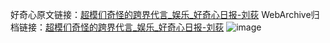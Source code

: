 好奇心原文链接：[超模们奇怪的跨界代言_娱乐_好奇心日报-刘荻](https://www.qdaily.com/articles/133.html)
WebArchive归档链接：[超模们奇怪的跨界代言_娱乐_好奇心日报-刘荻](http://web.archive.org/web/20190623145140/https://www.qdaily.com/articles/133.html)
![image](http://ww3.sinaimg.cn/large/007d5XDply1g3v3xm23a3j30u04pi7wh)